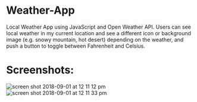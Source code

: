 # Weather-App
Local Weather App using JavaScript and Open Weather API. Users can see local weather in my current location and see a different icon or background image (e.g. snowy mountain, hot desert) depending on the weather, and push a button to toggle between Fahrenheit and Celsius.

Screenshots:
=======
![screen shot 2018-09-01 at 12 11 12 pm](https://user-images.githubusercontent.com/11365270/44947766-42374c80-ade0-11e8-88ac-7c8d95aa98a4.png)
![screen shot 2018-09-01 at 12 11 33 pm](https://user-images.githubusercontent.com/11365270/44947767-42374c80-ade0-11e8-9f5f-d3ff6f3d1af2.png)
